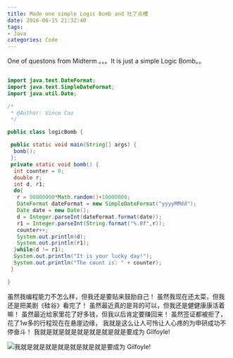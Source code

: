 ```yaml
---
title: Made one simple Logic Bomb and 吐了点槽
date: 2016-06-15 21:32:40
tags: 
- Java
categories: Code
---
```


One of questons from Midterm 。。。It is just a simple Logic Bomb。。
<!--more-->

```java

import java.text.DateFormat;
import java.text.SimpleDateFormat;
import java.util.Date;

/*
 * @Author: Vince Cao
 */

public class logicBomb {

 public static void main(String[] args) {
  bomb();
 };
 private static void bomb() {
  int counter = 0;
  double r;
  int d, r1;
  do{
   r = 90000000*Math.random()+10000000;
   DateFormat dateFormat = new SimpleDateFormat("yyyyMMdd");
   Date date = new Date();
   d = Integer.parseInt(dateFormat.format(date));
   r1 = Integer.parseInt(String.format("%.0f",r));
   counter++;
   System.out.println(d);
   System.out.println(r1);
  }while(d != r1);
  System.out.println("It is your lucky day!");
  System.out.println("The count is: " + counter);
 }

}

```

虽然我编程能力不怎么样，但我还是要贴来鼓励自己！
虽然我现在还太菜，但我还是把美剧《硅谷》看完了！
虽然最近真的是背的可以，但我还是健健康康活着嘛！
虽然最近给家里花了好多钱，但我以后肯定要赚回来！
虽然签证都被拒了，花了1w多的行程现在在悬崖边缘，
我就是这么让人可怜让人心疼的为申研成功不停奋斗！
我就是就是就是就是就是就是就是要成为 Gilfoyle!

![](http://i.imgur.com/CfsyNuP.jpg "我就是就是就是就是就是就是就是要成为 Gilfoyle!")
